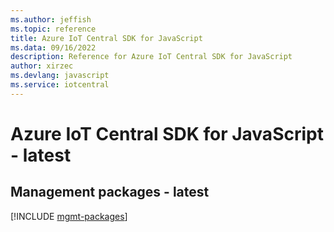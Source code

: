 ```yaml
---
ms.author: jeffish
ms.topic: reference
title: Azure IoT Central SDK for JavaScript
ms.data: 09/16/2022
description: Reference for Azure IoT Central SDK for JavaScript
author: xirzec
ms.devlang: javascript
ms.service: iotcentral
---
```

# Azure IoT Central SDK for JavaScript - latest

## Management packages - latest
[!INCLUDE [mgmt-packages](iot-central-mgmt-index.md)]